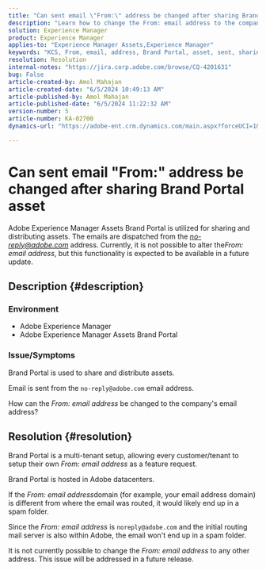 ```yaml
---
title: "Can sent email \"From:\" address be changed after sharing Brand Portal asset"
description: "Learn how to change the From: email address to the company's email address in Adobe Experience Manager Assets Brand Portal."
solution: Experience Manager
product: Experience Manager
applies-to: "Experience Manager Assets,Experience Manager"
keywords: "KCS, From, email, address, Brand Portal, asset, sent, sharing, AEM, Experience Manager"
resolution: Resolution
internal-notes: "https://jira.corp.adobe.com/browse/CQ-4201631"
bug: False
article-created-by: Amol Mahajan
article-created-date: "6/5/2024 10:49:13 AM"
article-published-by: Amol Mahajan
article-published-date: "6/5/2024 11:22:32 AM"
version-number: 5
article-number: KA-02700
dynamics-url: "https://adobe-ent.crm.dynamics.com/main.aspx?forceUCI=1&pagetype=entityrecord&etn=knowledgearticle&id=0663f53b-2923-ef11-840a-6045bd06eea5"

---
```

# Can sent email "From:" address be changed after sharing Brand Portal asset


Adobe Experience Manager Assets Brand Portal is utilized for sharing and distributing assets. The emails are dispatched from the *no-reply@adobe.com* address. Currently, it is not possible to alter the*From:* *email address*, but this functionality is expected to be available in a future update.

## Description {#description}


### <b>Environment</b>

- Adobe Experience Manager
- Adobe Experience Manager Assets Brand Portal




### <b>Issue/Symptoms</b>

Brand Portal is used to share and distribute assets.

Email is sent from the `no-reply@adobe.com` email address.

How can the *From: email address* be changed to the company's email address?


## Resolution {#resolution}


Brand Portal is a multi-tenant setup, allowing every customer/tenant to setup their own *From: email address* as a feature request.

Brand Portal is hosted in Adobe datacenters.

If the *From: email address*domain (for example, your email address domain) is different from where the email was routed, it would likely end up in a spam folder.

Since the *From: email address* is `noreply@adobe.com` and the initial routing mail server is also within Adobe, the email won't end up in a spam folder.

It is not currently possible to change the *From: email address* to any other address. This issue will be addressed in a future release.

